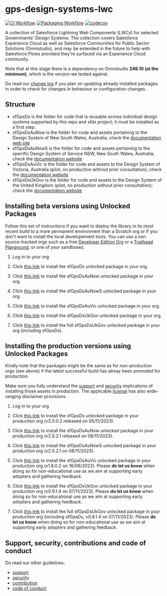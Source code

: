 # gps-design-systems-lwc

[![CI Workflow](https://github.com/eschweitzer78/gps-design-systems-lwc/workflows/CI/badge.svg)](https://github.com/eschweitzer78/gps-design-systems-lwc/actions?query=workflow%3ACI) [![Packaging Workflow](https://github.com/eschweitzer78/gps-design-systems-lwc/workflows/Packaging/badge.svg)](https://github.com/eschweitzer78/gps-design-systems-lwc/actions?query=workflow%3A%22Packaging%22) [![codecov](https://codecov.io/gh/eschweitzer78/gps-design-systems-lwc/branch/main/graph/badge.svg)](https://codecov.io/gh/eschweitzer78/gps-design-systems-lwc)

A collection of Salesforce Lightning Web Components (LWCs) for selected Governments' Design Systems. The collection
covers Salesforce Experience Cloud as well as Salesforce Communities for Public Sector Solutions (Omnistudio), and may be extended in the future to help with Salesforce Flows provided they're surfaced via an Experience Cloud community.

Note that at this stage there is a dependency on Omnistudio **246.10 (at the minimum)**, which is the version we tested against.

Do read our [change log](./CHANGELOG.md) if you plan on updating already installed packages in order to check for changes in behaviour or configuration changes.

## Structure

- sfGpsDs is the folder for code that is reusable across individual design systems supported by this repo and sfdx project; it must be installed as a first step.
- sfGpsDsAuNsw is the folder for code and assets pertaining to the Design System of New South Wales, Australia; check the [documentation web site](https://nswds.dsforce.dev)
- sfGpsDsAuNswS is the folder for code and assets pertaining to the specific Design System of Service NSW, New South Wales, Australia; check the [documentation website](https://nsws.dsforce.dev)
- sfGpsDsAuVic is the folder for code and assets to the Design System of Victoria, Australia (pilot, no production without prior consultation); check the [documentation website](https://vic.dsforce.dev)
- sfGpsDsUkGov is the folder for code and assets to the Design System of the United Kingdom (pilot, no production without prior consultation); check the [documentation website](https://uk.dsforce.dev)

## Installing beta versions using Unlocked Packages

Follow this set of instructions if you want to deploy the library in its most recent build to a more permanent environment than a Scratch org or if you don't want to install the local developement tools. You can use a non source-tracked orgs such as a free [Developer Edition Org](https://developer.salesforce.com/signup) or a [Trailhead Playground](https://trailhead.salesforce.com/), or one of your sandboxes.

1. Log in to your org

1. Click <a href="https://test.salesforce.com/packaging/installPackage.apexp?p0=04t5j000000diN8AAI" title="sfGpsDs">this link</a> to install the sfGpsDs unlocked package in your org.

1. Click <a href="https://test.salesforce.com/packaging/installPackage.apexp?p0=04t5j000000djQwAAI" title="sfGpsDsAuNsw">this link</a> to install the sfGpsDsAuNsw unlocked package in your org.

1. Click <a href="https://test.salesforce.com/packaging/installPackage.apexp?p0=04t5j000000djR1AAI" title="sfGpsDsAuNswS">this link</a> to install the sfGpsDsAuNswS unlocked package in your org.

1. Click <a href="https://test.salesforce.com/packaging/installPackage.apexp?p0=04t5j000000djHsAAI" title="sfGpsDsAuVic">this link</a> to install the sfGpsDsAuVic unlocked package in your org.

1. Click <a href="https://test.salesforce.com/packaging/installPackage.apexp?p0=04t5j000000djHxAAI" title="sfGpsDsUkGov">this link</a> to install the sfGpsDsUkGov unlocked package in your org.

1. Click <a href="https://test.salesforce.com/packaging/installPackage.apexp?p0=04t5j000000djI2AAI" title="sfGpsDsUkGovFull">this link</a> to install the full sfGpsDsUkGov unlocked package in your org (including sfGpsDs).

## Installing the production versions using Unlocked Packages

Kindly note that the packages might be the same as for non-production orgs (see above) if the latest successful build has alreay been promoted for production.

Make sure you fully understand the [support](./SUPPORT.md) and [security](./SECURITY.md) implications of installing those assets in production. The applicable [license](./LICENSE.md) has also wide-ranging disclaimer provisions.

1. Log in to your org

1. Click <a href="https://login.salesforce.com/packaging/installPackage.apexp?p0=04t5j000000diN8AAI">this link</a> to install the sfGpsDs unlocked package in your production org (v2.0.0.2 released on 05/11/2023).

1. Click <a href="https://login.salesforce.com/packaging/installPackage.apexp?p0=04t5j000000djQwAAI">this link</a> to install the sfGpsDsAuNsw unlocked package in your production org (v2.0.2.1 released on 08/11/2023).

1. Click <a href="https://login.salesforce.com/packaging/installPackage.apexp?p0=04t5j000000djR1AAI">this link</a> to install the sfGpsDsAuNswS unlocked package in your production org (v2.0.2.1 on 08/11/2023).

1. Click <a href="https://login.salesforce.com/packaging/installPackage.apexp?p0=04t5j000000h0tnAAA">this link</a> to install the sfGpsDsAuVic unlocked package in your production org (v1.8.0.2 on 16/06/2023). Please **do let us know** when doing so for non-educational use as we aim at supporting early adopters and gathering feedback.

1. Click <a href="https://login.salesforce.com/packaging/installPackage.apexp?p0=04t5j000000djHxAAI">this link</a> to install the sfGpsDsUkGov unlocked package in your production org (v0.9.1.4 on 07/11/2023). Please **do let us know** when doing so for non-educational use as we aim at supporting early adopters and gathering feedback.

1. Click <a href="https://login.salesforce.com/packaging/installPackage.apexp?p0=04t5j000000djI2AAI">this link</a> to install the full sfGpsDsUkGov unlocked package in your production org (including sfGpsDs, v0.9.1.4 on 07/11/2023). Please **do let us know** when doing so for non-educational use as we aim at supporting early adopters and gathering feedback.

## Support, security, contributions and code of conduct

Do read our other guidelines:

- [support](./SUPPORT.md)
- [security](./SECURITY.md)
- [contribution](./CONTRIBUTION.md)
- [code of conduct](./CODE_OF_CONDUCT.md)
